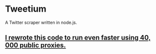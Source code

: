 # Tweetium

A Twitter scraper written in node.js.

## [I rewrote this code to run even faster using 40, 000 public proxies.](https://github.com/Scrapium/scrape-tweets-dev-2)
